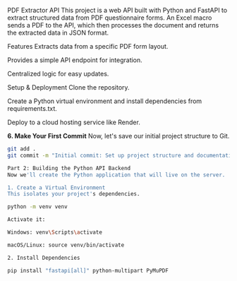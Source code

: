 PDF Extractor API
This project is a web API built with Python and FastAPI to extract structured data from PDF questionnaire forms. An Excel macro sends a PDF to the API, which then processes the document and returns the extracted data in JSON format.

Features
Extracts data from a specific PDF form layout.

Provides a simple API endpoint for integration.

Centralized logic for easy updates.

Setup & Deployment
Clone the repository.

Create a Python virtual environment and install dependencies from requirements.txt.

Deploy to a cloud hosting service like Render.


**6. Make Your First Commit**
Now, let's save our initial project structure to Git.
```bash
git add .
git commit -m "Initial commit: Set up project structure and documentation"

Part 2: Building the Python API Backend
Now we'll create the Python application that will live on the server.

1. Create a Virtual Environment
This isolates your project's dependencies.

python -m venv venv

Activate it:

Windows: venv\Scripts\activate

macOS/Linux: source venv/bin/activate

2. Install Dependencies

pip install "fastapi[all]" python-multipart PyMuPDF
